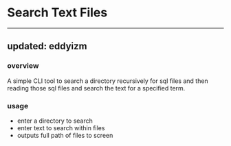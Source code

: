 # Search Text Files  
---
updated: eddyizm
---
### overview  
A simple CLI tool to search a directory recursively for sql files and then reading those sql files and search the text for a specified term.

### usage  

* enter a directory to search
* enter text to search within files
* outputs full path of files to screen  